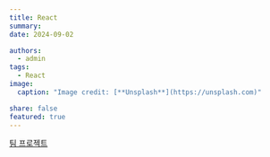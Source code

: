 ```yaml
---
title: React
summary: 
date: 2024-09-02

authors:
  - admin
tags:
  - React
image:
  caption: "Image credit: [**Unsplash**](https://unsplash.com)"

share: false
featured: true
---
```


[팀 프로젝트](https://github.com/DeokJong/WSD-TERM-PROJECT)

